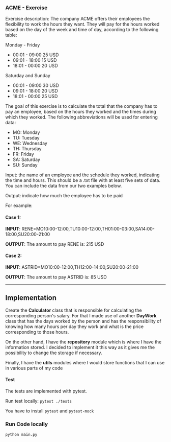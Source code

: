 ### ACME - Exercise

Exercise description:
The company ACME offers their employees the flexibility to work the hours they want. They will pay for the hours worked based on the day of the week and time of day, according to the following table:


Monday - Friday
- 00:01 - 09:00 25 USD
- 09:01 - 18:00 15 USD
- 18:01 - 00:00 20 USD

Saturday and Sunday
- 00:01 - 09:00 30 USD
- 09:01 - 18:00 20 USD
- 18:01 - 00:00 25 USD


The goal of this exercise is to calculate the total that the company has to pay an employee, based on the hours they worked and the times during which they worked. The following abbreviations will be used for entering data:

- MO: Monday
- TU: Tuesday
- WE: Wednesday
- TH: Thursday
- FR: Friday
- SA: Saturday
- SU: Sunday


Input: the name of an employee and the schedule they worked, indicating the time and hours. This should be a .txt file with at least five sets of data. You can include the data from our two examples below.

Output: indicate how much the employee has to be paid

For example:

#### Case 1:
**INPUT**: RENE=MO10:00-12:00,TU10:00-12:00,TH01:00-03:00,SA14:00-18:00,SU20:00-21:00

**OUTPUT**: The amount to pay RENE is: 215 USD

#### Case 2:
**INPUT**: ASTRID=MO10:00-12:00,TH12:00-14:00,SU20:00-21:00

**OUTPUT**: The amount to pay ASTRID is: 85 USD

--------

## Implementation

Create the **Calculator** class that is responsible for calculating the corresponding person's salary. For that I made use of another **DayWork** class that has the days worked by the person and has the responsibility of knowing how many hours per day they work and what is the price corresponding to those hours.

On the other hand, I have the **repository** module which is where I have the information stored. I decided to implement it this way as it gives me the possibility to change the storage if necessary.

Finally, I have the **utils** modules where I would store functions that I can use in various parts of my code

#### Test
The tests are implemented with pytest.

Run test locally: 
`pytest ./tests`

You have to install `pytest` and `pytest-mock`

### Run Code locally

`python main.py`

